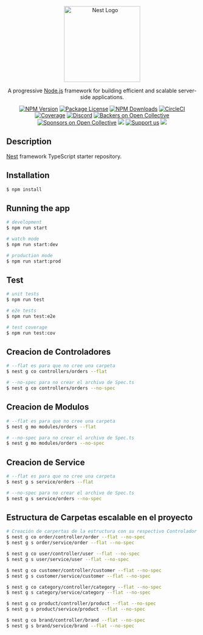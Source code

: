 <p align="center">
  <a href="http://nestjs.com/" target="blank"><img src="https://nestjs.com/img/logo-small.svg" width="200" alt="Nest Logo" /></a>
</p>

[circleci-image]: https://img.shields.io/circleci/build/github/nestjs/nest/master?token=abc123def456
[circleci-url]: https://circleci.com/gh/nestjs/nest

  <p align="center">A progressive <a href="http://nodejs.org" target="_blank">Node.js</a> framework for building efficient and scalable server-side applications.</p>
    <p align="center">
<a href="https://www.npmjs.com/~nestjscore" target="_blank"><img src="https://img.shields.io/npm/v/@nestjs/core.svg" alt="NPM Version" /></a>
<a href="https://www.npmjs.com/~nestjscore" target="_blank"><img src="https://img.shields.io/npm/l/@nestjs/core.svg" alt="Package License" /></a>
<a href="https://www.npmjs.com/~nestjscore" target="_blank"><img src="https://img.shields.io/npm/dm/@nestjs/common.svg" alt="NPM Downloads" /></a>
<a href="https://circleci.com/gh/nestjs/nest" target="_blank"><img src="https://img.shields.io/circleci/build/github/nestjs/nest/master" alt="CircleCI" /></a>
<a href="https://coveralls.io/github/nestjs/nest?branch=master" target="_blank"><img src="https://coveralls.io/repos/github/nestjs/nest/badge.svg?branch=master#9" alt="Coverage" /></a>
<a href="https://discord.gg/G7Qnnhy" target="_blank"><img src="https://img.shields.io/badge/discord-online-brightgreen.svg" alt="Discord"/></a>
<a href="https://opencollective.com/nest#backer" target="_blank"><img src="https://opencollective.com/nest/backers/badge.svg" alt="Backers on Open Collective" /></a>
<a href="https://opencollective.com/nest#sponsor" target="_blank"><img src="https://opencollective.com/nest/sponsors/badge.svg" alt="Sponsors on Open Collective" /></a>
  <a href="https://paypal.me/kamilmysliwiec" target="_blank"><img src="https://img.shields.io/badge/Donate-PayPal-ff3f59.svg"/></a>
    <a href="https://opencollective.com/nest#sponsor"  target="_blank"><img src="https://img.shields.io/badge/Support%20us-Open%20Collective-41B883.svg" alt="Support us"></a>
  <a href="https://twitter.com/nestframework" target="_blank"><img src="https://img.shields.io/twitter/follow/nestframework.svg?style=social&label=Follow"></a>
</p>
  <!--[![Backers on Open Collective](https://opencollective.com/nest/backers/badge.svg)](https://opencollective.com/nest#backer)
  [![Sponsors on Open Collective](https://opencollective.com/nest/sponsors/badge.svg)](https://opencollective.com/nest#sponsor)-->

## Description

[Nest](https://github.com/nestjs/nest) framework TypeScript starter repository.

## Installation

```bash
$ npm install
```

## Running the app

```bash
# development
$ npm run start

# watch mode
$ npm run start:dev

# production mode
$ npm run start:prod
```

## Test

```bash
# unit tests
$ npm run test

# e2e tests
$ npm run test:e2e

# test coverage
$ npm run test:cov
```

## Creacion de Controladores

```bash
# --flat es para que no cree una carpeta 
$ nest g co controllers/orders --flat

# --no-spec para no crear el archivo de Spec.ts
$ nest g co controllers/orders --no-spec
```

## Creacion de Modulos

```bash
# --flat es para que no cree una carpeta 
$ nest g mo modules/orders --flat

# --no-spec para no crear el archivo de Spec.ts
$ nest g mo modules/orders --no-spec
```


## Creacion de Service

```bash
# --flat es para que no cree una carpeta 
$ nest g s service/orders --flat

# --no-spec para no crear el archivo de Spec.ts
$ nest g s service/orders --no-spec
```


## Estructura de Carpetas escalable en el proyecto

```bash
# Creación de carpertas de la estructura con su respectivo Controlador y su Servicio, no se crea el Modulo porque esta Global.
$ nest g co order/controller/order --flat --no-spec
$ nest g s order/service/order --flat --no-spec

$ nest g co user/controller/user --flat --no-spec
$ nest g s user/service/user --flat --no-spec

$ nest g co customer/controller/customer --flat --no-spec
$ nest g s customer/service/customer --flat --no-spec

$ nest g co category/controller/category --flat --no-spec
$ nest g s category/service/category --flat --no-spec

$ nest g co product/controller/product --flat --no-spec
$ nest g s product/service/product --flat --no-spec

$ nest g co brand/controller/brand --flat --no-spec
$ nest g s brand/service/brand --flat --no-spec
```
